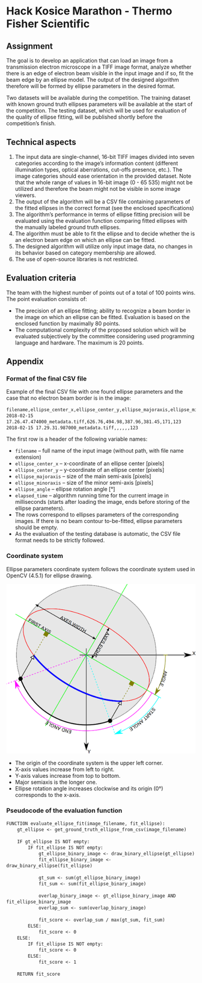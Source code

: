 # Hack Kosice Marathon - Thermo Fisher Scientific

## Assignment

The goal is to develop an application that can load an image from a transmission electron microscope in a TIFF image format, analyze whether there is an edge of electron beam visible in the input image and if so, fit the beam edge by an ellipse model. The output of the designed algorithm therefore will be formed by ellipse parameters in the desired format.

Two datasets will be available during the competition. The training dataset with known ground truth ellipses parameters will be available at the start of the competition. The testing dataset, which will be used for evaluation of the quality of ellipse fitting, will be published shortly before the competition’s finish.

## Technical aspects

1.	The input data are single-channel, 16-bit TIFF images divided into seven categories according to the image’s information content (different illumination types, optical aberrations, cut-offs presence, etc.). The image categories should ease orientation in the provided dataset. Note that the whole range of values in 16-bit image (0 - 65 535) might not be utilized and therefore the beam might not be visible in some image viewers.
2.	The output of the algorithm will be a CSV file containing parameters of the fitted ellipses in the correct format (see the enclosed specifications)
3.	The algorithm’s performance in terms of ellipse fitting precision will be evaluated using the evaluation function comparing fitted ellipses with the manually labeled ground truth ellipses. 
4.	The algorithm must be able to fit the ellipse and to decide whether the is an electron beam edge on which an ellipse can be fitted.
5.	The designed algorithm will utilize only input image data, no changes in its behavior based on category membership are allowed.
6.	The use of open-source libraries is not restricted.

## Evaluation criteria

The team with the highest number of points out of a total of 100 points wins. The point evaluation consists of:

* The precision of an ellipse fitting; ability to recognize a beam border in the image on which an ellipse can be fitted. Evaluation is based on the enclosed function by maximally 80 points.
* The computational complexity of the proposed solution which will be evaluated subjectively by the committee considering used programming language and hardware. The maximum is 20 points.  

## Appendix

### Format of the final CSV file

Example of the final CSV file with one found ellipse parameters and the case that no electron beam border is in the image:

```
filename,ellipse_center_x,ellipse_center_y,ellipse_majoraxis,ellipse_minoraxis,ellipse_angle,elapsed_time
2018-02-15 17.26.47.474000_metadata.tiff,626.76,494.98,387.96,381.45,171,123
2018-02-15 17.29.31.987000_metadata.tiff,,,,,,123
```

The first row is a header of the following variable names:
* `filename` – full name of the input image (without path, with file name extension)
* `ellipse_center_x` – x-coordinate of an ellipse center \[pixels\] 
* `ellipse_center_y` – y-coordinate of an ellipse center \[pixels\]
* `ellipse_majoraxis` – size of the main semi-axis \[pixels\]
* `ellipse_minoraxis` – size of the minor semi-axis \[pixels\]
* `ellipse_angle` – ellipse rotation angle \[°\]
* `elapsed_time` – algorithm running time for the current image in milliseconds (starts after loading the image, ends before storing of the ellipse parameters).
* The rows correspond to ellipses parameters of the corresponding images. If there is no beam contour to-be-fitted, ellipse parameters should be empty.
* As the evaluation of the testing database is automatic, the CSV file format needs to be strictly followed. 

### Coordinate system

Ellipse parameters coordinate system follows the coordinate system used in OpenCV (4.5.1) for ellipse drawing.

![OpenCV Ellipse](doc/opencv_ellipse.png)

* The origin of the coordinate system is the upper left corner.
* X-axis values increase from left to right.
* Y-axis values increase from top to bottom.
* Major semiaxis is the longer one.
* Ellipse rotation angle increases clockwise and its origin (0°) corresponds to the x-axis.

### Pseudocode of the evaluation function

```
FUNCTION evaluate_ellipse_fit(image_filename, fit_ellipse):
    gt_ellipse <- get_ground_truth_ellipse_from_csv(image_filename)

    IF gt_ellipse IS NOT empty:
        IF fit_ellipse IS NOT empty:
            gt_ellipse_binary_image <- draw_binary_ellipse(gt_ellipse)
            fit_ellipse_binary_image <- draw_binary_ellipse(fit_ellipse)

            gt_sum <- sum(gt_ellipse_binary_image)
            fit_sum <- sum(fit_ellipse_binary_image)

            overlap_binary_image <- gt_ellipse_binary_image AND fit_ellipse_binary_image
            overlap_sum <- sum(overlap_binary_image)

            fit_score <- overlap_sum / max(gt_sum, fit_sum)
        ELSE:
            fit_score <- 0
    ELSE:
        IF fit_ellipse IS NOT empty:
            fit_score <- 0
        ELSE:
            fit_score <- 1

    RETURN fit_score
```
